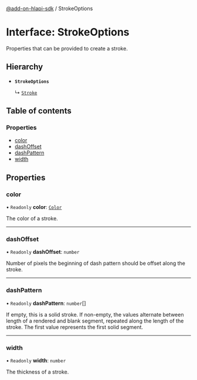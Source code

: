 [@add-on-hlapi-sdk](../overview.md) / StrokeOptions

# Interface: StrokeOptions

Properties that can be provided to create a stroke.

## Hierarchy

- **`StrokeOptions`**

  ↳ [`Stroke`](Stroke.md)

## Table of contents

### Properties

- [color](StrokeOptions.md#color)
- [dashOffset](StrokeOptions.md#dashOffset)
- [dashPattern](StrokeOptions.md#dashPattern)
- [width](StrokeOptions.md#width)

## Properties

### <a id="color" name="color"></a> color

• `Readonly` **color**: [`Color`](../classes/Color.md)

The color of a stroke.

___

### <a id="dashOffset" name="dashOffset"></a> dashOffset

• `Readonly` **dashOffset**: `number`

Number of pixels the beginning of dash pattern should be offset along the stroke.

___

### <a id="dashPattern" name="dashPattern"></a> dashPattern

• `Readonly` **dashPattern**: `number`[]

If empty, this is a solid stroke.
If non-empty, the values alternate between length of a rendered and blank segment,
repeated along the length of the stroke. The first value represents the first solid segment.

___

### <a id="width" name="width"></a> width

• `Readonly` **width**: `number`

The thickness of a stroke.
